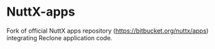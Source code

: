 # NuttX-apps
Fork of official NuttX apps repository (https://bitbucket.org/nuttx/apps) integrating Reclone application code.
